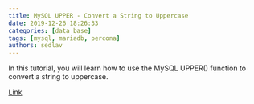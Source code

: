 ```yaml
---
title: MySQL UPPER - Convert a String to Uppercase
date: 2019-12-26 18:26:33
categories: [data base]
tags: [mysql, mariadb, percona]
authors: sedlav
---
```


In this tutorial, you will learn how to use the MySQL UPPER() function to convert a string to uppercase.

[Link](http://www.mysqltutorial.org/mysql-string-functions/mysql-upper/)
